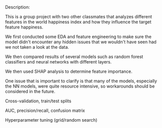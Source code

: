 Description:

This is a group project with two other classmates that analyzes different features in the world happiness index and how they influence the target feature happiness. 

We first conducted some EDA and feature engineering to make sure the model didn't encounter any hidden issues that we wouldn't have seen had we not taken a look at the data.

We then compared results of several models such as random forest classifiers and neural networks with different layers. 

We then used SHAP analysis to determine feature importance. 

One issue that is important to clarify is that many of the models, especially the NN models, were quite resource intensive, so workarounds should be considered in the future.

Cross-validation, train/test splits

AUC, precision/recall, confusion matrix

Hyperparameter tuning (grid/random search)
